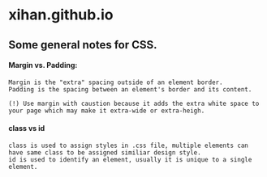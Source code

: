 # xihan.github.io

## Some general notes for CSS.

#### Margin vs. Padding:
	Margin is the "extra" spacing outside of an element border.
	Padding is the spacing between an element's border and its content.

	(!) Use margin with caustion because it adds the extra white space to your page which may make it extra-wide or extra-heigh.

#### class vs id
	class is used to assign styles in .css file, multiple elements can have same class to be assigned similiar design style.
	id is used to identify an element, usually it is unique to a single element. 
